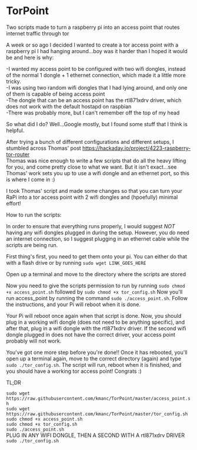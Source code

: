 # TorPoint  
Two scripts made to turn a raspberry pi into an access point that routes internet traffic through tor  

A week or so ago I decided I wanted to create a tor access point with a raspberry pi I had hanging around...boy was it harder than I hoped it would be and here is why:    
  
-I wanted my access point to be configured with two wifi dongles, instead of the normal 1 dongle + 1 ethernet connection, which made it a little more tricky.  
-I was using two random wifi dongles that I had lying around, and only one of them is capable of being access point   
-The dongle that can be an access point has the rtl871xdrv driver, which does not work with the default hostapd on raspbian  
-There was probably more, but I can't remember off the top of my head  
  
So what did I do?  Well...Google mostly, but I found some stuff that I think is helpful.

After trying a bunch of different configurations and different setups, I stumbled across Thomas' post https://hackaday.io/project/4223-raspberry-tor-router  
Thomas was nice enough to write a few scripts that do all the heavy lifting for you, and come pretty close to what we want. But it isn't exact...see Thomas' work sets you up to use a wifi dongle and an ethernet port, so this is where I come in :)

I took Thomas' script and made some changes so that you can turn your RaPi into a tor access point with 2 wifi dongles and (hpoefully) minimal effort!  
  
How to run the scripts:  

In order to ensure that everything runs properly, I would suggest *NOT* having any wifi dongles plugged in during the setup.  However, you do need an internet connection, so I suggest plugging in an ethernet cable while the scripts are being run.  

First thing's first, you need to get them onto your pi.  You can either do that with a flash drive or by running `sudo wget LINK_GOES_HERE` 
  
Open up a terminal and move to the directory where the scripts are stored  
  
Now you need to give the scripts permission to run by running `sudo chmod +x access_point.sh` followed by `sudo chmod +x tor_config.sh` Now you'll run access_point by running the command `sudo ./access_point.sh`. Follow the instructions, and your Pi will reboot when it is done.  
  
Your Pi will reboot once again when that script is done. Now, you should plug in a working wifi dongle (does not need to be anything specific), and after that, plug in a wifi dongle with the rtl871xdrv driver. If the second wifi dongle plugged in does not have the correct driver, your access point probably will not work.  
  
You've got one more step before you're done!! Once it has rebooted, you'll open up a terminal again, move to the correct directory (again) and type `sudo ./tor_config.sh`. The script will run, reboot when it is finished, and you should have a working tor access point!  Congrats :)


TL;DR

`sudo wget https://raw.githubusercontent.com/kmanc/TorPoint/master/access_point.sh`  
`sudo wget https://raw.githubusercontent.com/kmanc/TorPoint/master/tor_config.sh`  
`sudo chmod +x access_point.sh`  
`sudo chmod +x tor_config.sh`  
`sudo ./access_point.sh`  
PLUG IN ANY WIFI DONGLE, THEN A SECOND WITH A rtl871xdrv DRIVER  
`sudo ./tor_config.sh`
